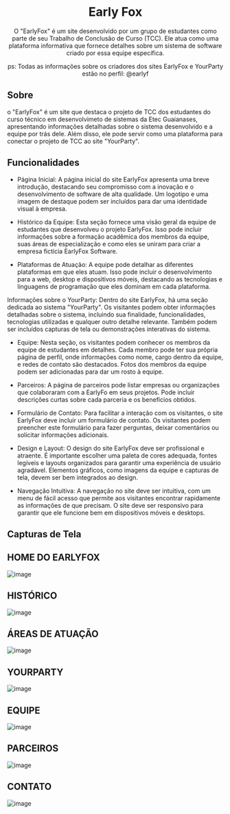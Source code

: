 <!-- Título do Projeto -->
<h1 align="center">Early Fox</h1>

<!-- Descrição do Projeto -->
<p align="center">O "EarlyFox" é um site desenvolvido por um grupo de estudantes como parte de seu Trabalho de Conclusão de Curso (TCC). Ele atua como uma plataforma informativa que fornece detalhes sobre um sistema de software criado por essa equipe específica.</p>

<!-- Badges -->
<p align="center">
  ps: Todas as informações sobre os criadores dos sites EarlyFox e YourParty estão no perfil: @earlyf
</p>

<!-- Sobre -->
## Sobre

o "EarlyFox" é um site que destaca o projeto de TCC dos estudantes do curso técnico em desenvolvimeto de sistemas da Etec Guaianases, apresentando informações detalhadas sobre o sistema desenvolvido e a equipe por trás dele. Além disso, ele pode servir como uma plataforma para conectar o projeto de TCC ao site "YourParty".

<!-- Funcionalidades -->
## Funcionalidades

- Página Inicial:
A página inicial do site EarlyFox apresenta uma breve introdução, destacando seu compromisso com a inovação e o desenvolvimento de software de alta qualidade. Um logotipo e uma imagem de destaque podem ser incluídos para dar uma identidade visual à empresa.

- Histórico da Equipe:
Esta seção fornece uma visão geral da equipe de estudantes que desenvolveu o projeto EarlyFox. Isso pode incluir informações sobre a formação acadêmica dos membros da equipe, suas áreas de especialização e como eles se uniram para criar a empresa fictícia EarlyFox Software.

- Plataformas de Atuação:
A equipe pode detalhar as diferentes plataformas em que eles atuam. Isso pode incluir o desenvolvimento para a web, desktop e dispositivos móveis, destacando as tecnologias e linguagens de programação que eles dominam em cada plataforma.

Informações sobre o YourParty:
Dentro do site EarlyFox, há uma seção dedicada ao sistema "YourParty". Os visitantes podem obter informações detalhadas sobre o sistema, incluindo sua finalidade, funcionalidades, tecnologias utilizadas e qualquer outro detalhe relevante. Também podem ser incluídos capturas de tela ou demonstrações interativas do sistema.

- Equipe:
Nesta seção, os visitantes podem conhecer os membros da equipe de estudantes em detalhes. Cada membro pode ter sua própria página de perfil, onde informações como nome, cargo dentro da equipe, e redes de contato são destacados. Fotos dos membros da equipe podem ser adicionadas para dar um rosto à equipe.

- Parceiros:
A página de parceiros pode listar empresas ou organizações que colaboraram com a EarlyFo em seus projetos. Pode incluir descrições curtas sobre cada parceria e os benefícios obtidos.

- Formulário de Contato:
Para facilitar a interação com os visitantes, o site EarlyFox deve incluir um formulário de contato. Os visitantes podem preencher este formulário para fazer perguntas, deixar comentários ou solicitar informações adicionais.

- Design e Layout:
O design do site EarlyFox deve ser profissional e atraente. É importante escolher uma paleta de cores adequada, fontes legíveis e layouts organizados para garantir uma experiência de usuário agradável. Elementos gráficos, como imagens da equipe e capturas de tela, devem ser bem integrados ao design.

- Navegação Intuitiva:
A navegação no site deve ser intuitiva, com um menu de fácil acesso que permite aos visitantes encontrar rapidamente as informações de que precisam. O site deve ser responsivo para garantir que ele funcione bem em dispositivos móveis e desktops.


<!-- Capturas de Tela -->
## Capturas de Tela

## HOME DO EARLYFOX
![image](https://github.com/juanjarbas/earlyFox/assets/97977703/444770a2-1b9d-42e9-9a46-8c779ec53f96)

## HISTÓRICO 
![image](https://github.com/juanjarbas/earlyFox/assets/97977703/c292c022-9963-4a8b-b7d7-959acf8926f4)

## ÁREAS DE ATUAÇÃO
![image](https://github.com/juanjarbas/earlyFox/assets/97977703/cc2aec0a-ffdf-469d-8811-f35898589bbe)

## YOURPARTY
![image](https://github.com/juanjarbas/earlyFox/assets/97977703/dcd7c17e-c25d-41b2-90e7-0fc9ba5210ca)

## EQUIPE
![image](https://github.com/juanjarbas/earlyFox/assets/97977703/b6d07ac4-fe9b-4649-8024-2a8b5d80b529)

## PARCEIROS
![image](https://github.com/juanjarbas/earlyFox/assets/97977703/f02aef89-fac4-4a4b-a70b-0baec895c08a)

## CONTATO
![image](https://github.com/juanjarbas/earlyFox/assets/97977703/d0442fcd-e566-45ae-bf62-63055a4661e7)

